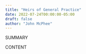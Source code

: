 ```yaml
---
title: "Heirs of General Practice"
date: 2022-07-24T00:00:00-05:00
draft: false
author: "John McPhee"
---
```


SUMMARY

<!--more-->

CONTENT